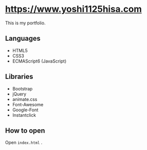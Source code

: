 # https://www.yoshi1125hisa.com
This is my portfolio.

## Languages
- HTML5
- CSS3
- ECMAScript6 (JavaScript)

## Libraries
- Bootstrap
- jQuery
- animate.css
- Font-Awesome
- Google-Font
- Instantclick


## How to open
Open `index.html` .
